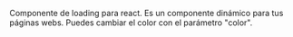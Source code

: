 Componente de loading para react. Es un componente dinámico para tus páginas webs. Puedes cambiar el color con el parámetro "color".
